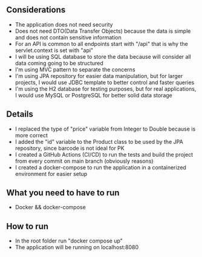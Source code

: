 ## Considerations
- The application does not need security
- Does not need DTO(Data Transfer Objects) because the data is simple and does not contain sensitive information
- For an API is common to all endpoints start with "/api" that is why the servlet.context is set with "api"
- I will be using SQL database to store the data because will consider all data coming going to be structured
- I'm using MVC pattern to separate the concerns
- I'm using JPA repository for easier data manipulation, but for larger projects, I would use JDBC template to better control and faster queries
- I'm using the H2 database for testing purposes, but for real applications, I would use MySQL or PostgreSQL for better solid data storage

## Details
- I replaced the type of "price" variable from Integer to Double because is more correct
- I added the "id" variable to the Product class to be used by the JPA repository, since barcode is not ideal for PK
- I created a GitHub Actions (CI/CD) to run the tests and build the project from every commit on main branch (obviously reasons)
- I created a docker-compose to run the application in a containerized environment for easier setup

## What you need to have to run
- Docker && docker-compose

## How to run
- In the root folder run "docker compose up"
- The application will be running on localhost:8080